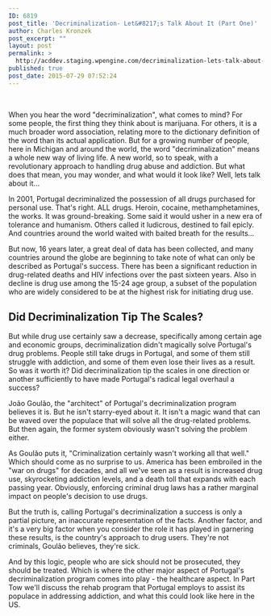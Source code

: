 ```yaml
---
ID: 6819
post_title: 'Decriminalization- Let&#8217;s Talk About It (Part One)'
author: Charles Kronzek
post_excerpt: ""
layout: post
permalink: >
  http://acddev.staging.wpengine.com/decriminalization-lets-talk-about-it-part-one.html
published: true
post_date: 2015-07-29 07:52:24
---
```

&nbsp;

When you hear the word "decriminalization", what comes to mind? For some people, the first thing they think about is marijuana. For others, it is a much broader word association, relating more to the dictionary definition of the word than its actual application. But for a growing number of people, here in Michigan and around the world, the word "decriminalization" means a whole new way of living life. A new world, so to speak, with a revolutionary approach to handling drug abuse and addiction. But what does that mean, you may wonder, and what would it look like? Well, lets talk about it...<!--more-->

In 2001, Portugal decriminalized the possession of all drugs purchased for personal use. That's right. ALL drugs. Heroin, cocaine, methamphetamines, the works. It was ground-breaking. Some said it would usher in a new era of tolerance and humanism. Others called it ludicrous, destined to fail epicly. And countries around the world waited with baited breath for the results...

But now, 16 years later, a great deal of data has been collected, and many countries around the globe are beginning to take note of what can only be described as Portugal's success. There has been a significant reduction in drug-related deaths and HIV infections over the past sixteen years. Also in decline is drug use among the 15-24 age group, a subset of the population who are widely considered to be at the highest risk for initiating drug use.
<h2>Did Decriminalization Tip The Scales?</h2>
But while drug use certainly saw a decrease, specifically among certain age and economic groups, decriminalization didn't magically solve Portugal's drug problems. People still take drugs in Portugal, and some of them still struggle with addiction, and some of them even lose their lives as a result. So was it worth it? Did decriminalization tip the scales in one direction or another sufficiently to have made Portugal's radical legal overhaul a success?

João Goulão, the "architect" of Portugal's decriminalization program believes it is. But he isn't starry-eyed about it. It isn't a magic wand that can be waved over the populace that will solve all the drug-related problems. But then again, the former system obviously wasn't solving the problem either.

As Goulão puts it, "Criminalization certainly wasn't working all that well." Which should come as no surprise to us. America has been embroiled in the "war on drugs" for decades, and all we've seen as a result is increased drug use, skyrocketing addiction levels, and a death toll that expands with each passing year. Obviously, enforcing criminal drug laws has a rather marginal impact on people's decision to use drugs.

But the truth is, calling Portugal's decriminalization a success is only a partial picture, an inaccurate representation of the facts. Another factor, and it's a very big factor when you consider the role it has played in garnering these results, is the country's approach to drug users. They're not criminals, Goulão believes, they're sick.

And by this logic, people who are sick should not be prosecuted, they should be treated. Which is where the other major aspect of Portugal's decriminalization program comes into play - the healthcare aspect. In Part Tow we'll discuss the rehab program that Portugal employs to assist its populace in addressing addiction, and what this could look like here in the US.